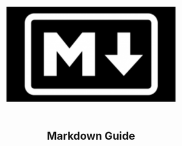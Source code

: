 <p align="center"><img src="https://raw.githubusercontent.com/carjavi/markdown-guide/master/img/markdown_logo.png" height="250" alt=" " /></p>

<br>

<h1 align="center">Markdown Guide</h1>





